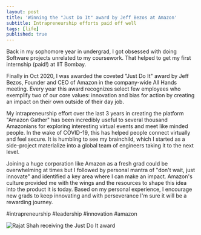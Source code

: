 ```yaml
---
layout: post
title: 'Winning the "Just Do It" award by Jeff Bezos at Amazon'
subtitle: Intrapreneurship efforts paid off well
tags: [life]
published: true
---
```


Back in my sophomore year in undergrad, I got obsessed with doing Software projects unrelated to my coursework. That helped to get my first internship (paid!) at IIT Bombay. 

Finally in Oct 2020, I was awarded the coveted "Just Do It" award by Jeff Bezos, Founder and CEO of Amazon in the company-wide All Hands meeting. Every year this award recognizes select few employees who exemplify two of our core values: innovation and bias for action by creating an impact on their own outside of their day job.

My intrapreneurship effort over the last 3 years in creating the platform "Amazon Gather" has been incredibly useful to several thousand Amazonians for exploring interesting virtual events and meet like minded people. In the wake of COVID-19, this has helped people connect virtually and feel secure. It is humbling to see my brainchild, which I started as a side-project materialize into a global team of engineers taking it to the next level.

Joining a huge corporation like Amazon as a fresh grad could be overwhelming at times but I followed by personal mantra of "don't wait, just innovate" and identified a key area where I can make an impact. Amazon's culture provided me with the wings and the resources to shape this idea into the product it is today. Based on my personal experience, I encourage new grads to keep innovating and with perseverance I'm sure it will be a rewarding journey.

#intrapreneurship #leadership #innovation #amazon


![Rajat Shah receiving the Just Do It award]({{site.baseurl}}https://raw.githubusercontent.com/shahrajat/shahrajat.github.io/master/assets/jeff-bezos-rajat-shah.jpeg)
